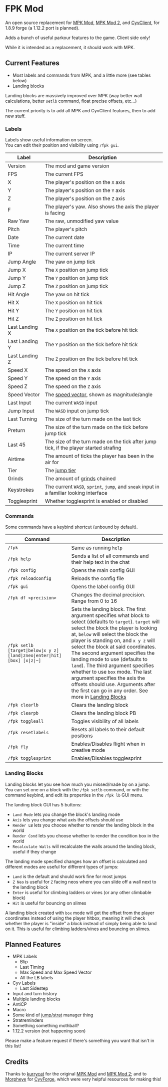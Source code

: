 # FPK Mod

An open source replacement for [MPK Mod](https://github.com/kurrycat2004/MpkMod), [MPK Mod 2](https://github.com/kurrycat2004/MPKMod_2), and [CyvClient](https://github.com/Morpheye/CyvClient),
for 1.8.9 forge (a 1.12.2 port is planned).

Adds a bunch of useful parkour features to the game. Client side only!

While it is intended as a replacement, it should work with MPK.

## Current Features

- Most labels and commands from MPK, and a little more (see tables below)
- Landing blocks

Landing blocks are massively improved over MPK
(way better wall calculations, better `setlb` command, float precise offsets, etc...)

The current priority is to add all MPK and CyvClient features, then to add new stuff.

### Labels

Labels show useful information on screen.<br>
You can edit their position and visibility using `/fpk gui`.

| Label          | Description                                                                             |
|----------------|-----------------------------------------------------------------------------------------|
| Version        | The mod and game version                                                                |
| FPS            | The current FPS                                                                         |
| X              | The player's position on the `X` axis                                                   |
| Y              | The player's position on the `Y` axis                                                   |
| Z              | The player's position on the `Z` axis                                                   |
| F              | The player's yaw. Also shows the axis the player is facing                              |
| Raw Yaw        | The raw, unmodified yaw value                                                           |
| Pitch          | The player's pitch                                                                      |
| Date           | The current date                                                                        |
| Time           | The current time                                                                        |
| IP             | The current server IP                                                                   |
| Jump Angle     | The yaw on jump tick                                                                    |
| Jump X         | The `X` position on jump tick                                                           |
| Jump Y         | The `Y` position on jump tick                                                           |
| Jump Z         | The `Z` position on jump tick                                                           |
| Hit Angle      | The yaw on hit tick                                                                     |
| Hit X          | The `X` position on hit tick                                                            |
| Hit Y          | The `Y` position on hit tick                                                            |
| Hit Z          | The `Z` position on hit tick                                                            |
| Last Landing X | The `X` position on the tick before hit tick                                            |
| Last Landing Y | The `Y` position on the tick before hit tick                                            |
| Last Landing Z | The `Z` position on the tick before hit tick                                            |
| Speed X        | The speed on the `X` axis                                                               |
| Speed Y        | The speed on the `Y` axis                                                               |
| Speed Z        | The speed on the `Z` axis                                                               |
| Speed Vector   | The [speed vector][vector], shown as magnitude/angle                                    |
| Last Input     | The current `WASD` input                                                                |
| Jump Input     | The `WASD` input on jump tick                                                           |
| Last Turning   | The size of the turn made on the last tick                                              |
| Preturn        | The size of the turn made on the tick before jump tick                                  |
| Last 45        | The size of the turn made on the tick after jump tick, if the player started strafing   |
| Airtime        | The amount of ticks the player has been in the air for                                  |
| Tier           | The [jump tier][tiers]                                                                  |
| Grinds         | The amount of [grinds][grinds] chained                                                  |
| Keystrokes     | The current `WASD`, `sprint`, `jump`, and `sneak` input in a familiar looking interface |
| Togglesprint   | Whether togglesprint is enabled or disabled                                             |

[vector]: https://en.wikipedia.org/wiki/Vector_(mathematics_and_physics)
[tiers]: https://www.mcpk.wiki/wiki/Tiers
[grinds]: https://www.mcpk.wiki/wiki/Jump_Cancel#Ceiling_Variant

### Commands

Some commands have a keybind shortcut (unbound by default).

| Command                                                                      | Description                                                                                                                                                                                                                                                                                                                                                                                                                                                                                                                                                              |
|------------------------------------------------------------------------------|--------------------------------------------------------------------------------------------------------------------------------------------------------------------------------------------------------------------------------------------------------------------------------------------------------------------------------------------------------------------------------------------------------------------------------------------------------------------------------------------------------------------------------------------------------------------------|
| `/fpk`                                                                       | Same as running `help`                                                                                                                                                                                                                                                                                                                                                                                                                                                                                                                                                   |
| `/fpk help`                                                                  | Sends a list of all commands and their help text in the chat                                                                                                                                                                                                                                                                                                                                                                                                                                                                                                             |
| `/fpk config`                                                                | Opens the main config GUI                                                                                                                                                                                                                                                                                                                                                                                                                                                                                                                                                |
| `/fpk reloadconfig`                                                          | Reloads the config file                                                                                                                                                                                                                                                                                                                                                                                                                                                                                                                                                  |
| `/fpk gui`                                                                   | Opens the label config GUI                                                                                                                                                                                                                                                                                                                                                                                                                                                                                                                                               |
| `/fpk df <precision>`                                                        | Changes the decimal precision. Range from 0 to 16                                                                                                                                                                                                                                                                                                                                                                                                                                                                                                                        |
| `/fpk setlb [target\|below\|x y z] [land\|zneo\|enter\|hit] [box] [x\|z\|~]` | Sets the landing block. The first argument specifies what block to select (defaults to `target`). `target` will select the block the player is looking at, `below` will select the block the player is standing on, and `x y z` will select the block at said coordinates. The second argument specifies the landing mode to use (defaults to `land`). The third argument specifies whether to use `box` mode. The last argument specifies the axis the offsets should use. Arguments after the first can go in any order. See more in [Landing Blocks](#Landing-Blocks) |
| `/fpk clearlb`                                                               | Clears the landing block                                                                                                                                                                                                                                                                                                                                                                                                                                                                                                                                                 |
| `/fpk clearpb`                                                               | Clears the landing block PB                                                                                                                                                                                                                                                                                                                                                                                                                                                                                                                                              |
| `/fpk toggleall`                                                             | Toggles visibility of all labels                                                                                                                                                                                                                                                                                                                                                                                                                                                                                                                                         |
| `/fpk resetlabels`                                                           | Resets all labels to their default positions                                                                                                                                                                                                                                                                                                                                                                                                                                                                                                                             |
| `/fpk fly`                                                                   | Enables/Disables flight when in creative mode                                                                                                                                                                                                                                                                                                                                                                                                                                                                                                                            |
| `/fpk togglesprint`                                                          | Enables/Disables togglesprint                                                                                                                                                                                                                                                                                                                                                                                                                                                                                                                                            |

### Landing Blocks

Landing blocks let you see how much you missed/made by on a jump.<br>
You can set one on a block with the `/fpk setlb` command, or with the command keybind,
and edit its properties in the `/fpk lb` GUI menu.

The landing block GUI has 5 buttons:

- `Land Mode` lets you change the block's landing mode
- `Axis` lets you change what axis the offsets should use
- `Render LB` lets you choose whether to render the landing block in the world
- `Render Cond` lets you choose whether to render the condition box in the world
- `Recalculate Walls` will recalculate the walls around the landing block, useful if they change

The landing mode specified changes how an offset is calculated
and different modes are useful for different types of jumps:

- `Land` is the default and should work fine for most jumps
- `Z Neo` is useful for `Z` facing neos where you can slide off a wall next to the landing block
- `Enter` is useful for climbing ladders or vines (or any other climbable block)
- `Hit` is useful for bouncing on slimes

A landing block created with `box` mode will get the offset from the player coordinates instead of using the player hitbox,
meaning it will check whether the player is "inside" a block instead of simply being able to land on it.
This is useful for climbing ladders/vines and bouncing on slimes.

## Planned Features

- MPK Labels
  - Blip
  - Last Timing
  - Max Speed and Max Speed Vector
  - All the LB labels
- Cyv Labels
  - Last Sidestep
- Input and turn history
- Multiple landing blocks
- AntiCP
- Macro
- Some kind of [jump/strat](https://github.com/kurrycat2004/MpkMod/issues/86) manager thing
- Stratreminders
- Something something mothball?
- 1.12.2 version (not happening soon)

Please make a feature request if there's something you want that isn't in this list!

## Credits

Thanks to [kurrycat](https://github.com/kurrycat2004) for the original [MPK Mod](https://github.com/kurrycat2004/MpkMod) and [MPK Mod 2](https://github.com/kurrycat2004/MPKMod_2);
and to [Morpheye](https://github.com/Morpheye) for [CyvForge](https://github.com/Morpheye/CyvForge),
which were very helpful resources for making this!
